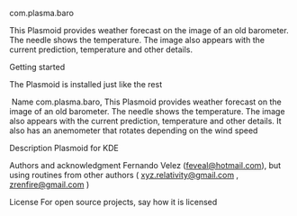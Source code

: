 com.plasma.baro

This Plasmoid provides weather forecast on the image of an old barometer. The needle shows the temperature. The image also appears with the
current prediction, temperature and other details. 

Getting started

The Plasmoid is installed just like the rest 

 Name
com.plasma.baro, This Plasmoid provides weather forecast on the image of an old barometer. The needle shows the temperature. The image also
appears with the current prediction, temperature and other details. It also has an anemometer that rotates depending on the wind speed 

Description
Plasmoid for KDE 

Authors and acknowledgment
Fernando Velez (feveal@hotmail.com), but using routines from other authors ( xyz.relativity@gmail.com , zrenfire@gmail.com ) 

License
For open source projects, say how it is licensed
